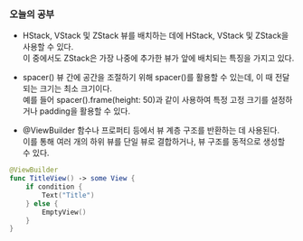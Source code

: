 ### 오늘의 공부

- HStack, VStack 및 ZStack
뷰를 배치하는 데에 HStack, VStack 및 ZStack을 사용할 수 있다.<br>
이 중에서도 ZStack은 가장 나중에 추가한 뷰가 앞에 배치되는 특징을 가지고 있다.<br>

- spacer()
뷰 간에 공간을 조절하기 위해 spacer()를 활용할 수 있는데, 이 때 전달되는 크기는 최소 크기이다.<br>
예를 들어 spacer().frame(height: 50)과 같이 사용하여 특정 고정 크기를 설정하거나 padding을 활용할 수 있다.<br>

- @ViewBuilder
함수나 프로퍼티 등에서 뷰 계층 구조를 반환하는 데 사용된다.<br>
이를 통해 여러 개의 하위 뷰를 단일 뷰로 결합하거나, 뷰 구조를 동적으로 생성할 수 있다.<br>

```swift
@ViewBuilder
func TitleView() -> some View {
    if condition {
        Text("Title")
    } else {
        EmptyView()
    }
}
```

